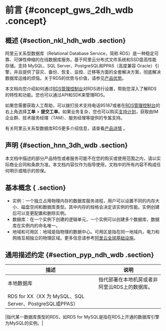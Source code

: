 # 前言 {#concept_gws_2dh_wdb .concept}

## 概述 {#section_nkl_hdh_wdb .section}

阿里云关系型数据库（Relational Database Service，简称 RDS）是一种稳定可靠、可弹性伸缩的在线数据库服务。基于阿里云分布式文件系统和SSD盘高性能存储，支持 MySQL、SQL Server、PostgreSQL和PPAS（高度兼容 Oracle）引擎，并且提供了容灾、备份、恢复、监控、迁移等方面的全套解决方案，彻底解决数据库运维的烦恼。关于RDS的优势与价值，请参见[产品优势](../../../../intl.zh-CN/产品简介/产品优势/便宜易用.md)。

本文档向您介绍如何通过[RDS管理控制台](https://rds.console.aliyun.com/)对RDS进行设置，帮助您深入了解RDS的特性和功能。您也可以通过API和SDK来管理RDS。

如果您需要获取人工帮助，可以拨打技术支持电话95187或者在[RDS管理控制台](https://rds.console.aliyun.com/)的右上角选择**工单** \> **提交工单**。如果业务复杂，您也可以购买[支持计划](https://www.alibabacloud.com/support/after-sales)，获取由IM企业群、技术服务经理（TAM）、服务经理等提供的专属支持。

有关阿里云关系型数据库RDS更多介绍信息，请查看[产品详情](https://www.alibabacloud.com/product/apsaradb-for-rds) 。

## 声明 {#section_hnn_3dh_wdb .section}

本文档中描述的部分产品特性或者服务可能不在您的购买或使用范围之内，请以实际商业合同和条款为准。本文档内容仅作为指导使用，文档中的所有内容不构成任何明示或暗示的担保。

## 基本概念 { .section}

-   实例：一个独立占用物理内存的数据库服务进程，用户可以设置不同的内存大小、磁盘空间和数据库类型。其中内存的规格会决定该实例的性能。实例创建后可以变更配置和删除实例。
-   数据库：在一个实例下创建的逻辑单元，一个实例可以创建多个数据库，数据库在实例内的命名唯一。
-   地域和可用区：地域是指物理的数据中心。可用区是指在同一地域内，电力和网络互相独立的物理区域。更多信息请参考[阿里云全球基础设施](https://www.alibabacloud.com/global-locations)。

## 通用描述约定 {#section_pyp_ndh_wdb .section}

|描述|说明|
|--|--|
|本地数据库|指代部署在本地机房或者非阿里云RDS上的数据库。|
| RDS for XX（XX 为 MySQL、SQL Server、PostgreSQL或PPAS）

 |指代某一数据库类型的RDS，如RDS for MySQL是指在RDS上开通的数据库引擎为MySQL的实例。|

